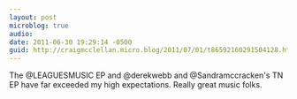 ```yaml
---
layout: post
microblog: true
audio: 
date: 2011-06-30 19:29:14 -0500
guid: http://craigmcclellan.micro.blog/2011/07/01/t86592160291504128.html
---
```

The @LEAGUESMUSIC EP and @derekwebb and @Sandramccracken's TN EP have far exceeded my high expectations. Really great music folks.
